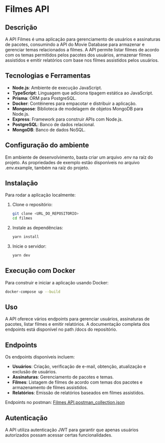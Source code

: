 # Filmes API

## Descrição

A API Filmes é uma aplicação para gerenciamento de usuários e assinaturas de pacotes, consumindo a API do Movie Database para armazenar e gerenciar temas relacionados a filmes. A API permite listar filmes de acordo com os temas permitidos pelos pacotes dos usuários, armazenar filmes assistidos e emitir relatórios com base nos filmes assistidos pelos usuários.

## Tecnologias e Ferramentas

- **Node.js**: Ambiente de execução JavaScript.
- **TypeScript**: Linguagem que adiciona tipagem estática ao JavaScript.
- **Prisma**: ORM para PostgreSQL.
- **Docker**: Contêineres para empacotar e distribuir a aplicação.
- **Mongoose**: Biblioteca de modelagem de objetos MongoDB para Node.js.
- **Express**: Framework para construir APIs com Node.js.
- **PostgreSQL**: Banco de dados relacional.
- **MongoDB**: Banco de dados NoSQL.

## Configuração do ambiente

Em ambiente de desenvolvimento, basta criar um arquivo .env na raíz do projeto.
As propriedades de exemplo estão disponíveis no arquivo .env.example, também na raíz do projeto.

## Instalação

Para rodar a aplicação localmente:

1. Clone o repositório:
   ```bash
   git clone <URL_DO_REPOSITORIO>
   cd filmes
2. Instale as dependências:
   ```bash
   yarn install
   ```
3. Inicie o servidor:
   ```bash
   yarn dev
   ```

## Execução com Docker

Para construir e iniciar a aplicação usando Docker:

```bash
docker-compose up --build
```

## Uso

A API oferece vários endpoints para gerenciar usuários, assinaturas de pacotes, listar filmes e emitir relatórios. A documentação completa dos endpoints está disponível
no path /docs do repositório.

## Endpoints

Os endpoints disponíveis incluem:

- **Usuários**: Criação, verificação de e-mail, obtenção, atualização e exclusão de usuários.
- **Assinaturas**: Gerenciamento de pacotes e temas.
- **Filmes**: Listagem de filmes de acordo com temas dos pacotes e armazenamento de filmes assistidos.
- **Relatórios**: Emissão de relatórios baseados em filmes assistidos.

Endpoints no postman: 
[Filmes API.postman_collection.json](https://github.com/user-attachments/files/16488393/Filmes.API.postman_collection.json)


## Autenticação

A API utiliza autenticação JWT para garantir que apenas usuários autorizados possam acessar certas funcionalidades.


